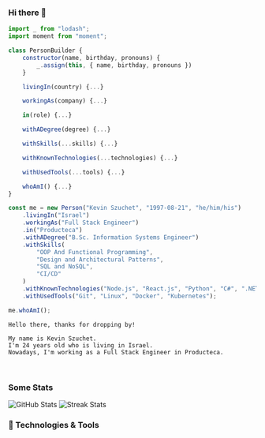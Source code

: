 ### Hi there 👋

```js
import _ from "lodash";
import moment from "moment";

class PersonBuilder {
    constructor(name, birthday, pronouns) {
        _.assign(this, { name, birthday, pronouns })
    }

    livingIn(country) {...}

    workingAs(company) {...}

    in(role) {...}

    withADegree(degree) {...}

    withSkills(...skills) {...}

    withKnownTechnologies(...technologies) {...}

    withUsedTools(...tools) {...}

    whoAmI() {...}
}

const me = new Person("Kevin Szuchet", "1997-08-21", "he/him/his")
    .livingIn("Israel")
    .workingAs("Full Stack Engineer")
    .in("Producteca")
    .withADegree("B.Sc. Information Systems Engineer")
    .withSkills(
        "OOP And Functional Programming",
        "Design and Architectural Patterns",
        "SQL and NoSQL",
        "CI/CD"
    )
    .withKnownTechnologies("Node.js", "React.js", "Python", "C#", ".NET")
    .withUsedTools("Git", "Linux", "Docker", "Kubernetes");

me.whoAmI();
```

    Hello there, thanks for dropping by!

    My name is Kevin Szuchet.
    I'm 24 years old who is living in Israel.
    Nowadays, I'm working as a Full Stack Engineer in Producteca.

<br/>

### Some Stats
<div>
    <img width="auto" src ="https://github-readme-stats.vercel.app/api?username=kevinszuchet&show_icons=true&count_private=true&theme=darcula&hide_border=true&bg_color=00000000" alt="GitHub Stats">
    <img width="auto" src ="https://github-readme-streak-stats.herokuapp.com?user=kevinszuchet&theme=darcula&hide_border=true&background=FFFFFF00" alt="Streak Stats">
</div>

### 🚀 Technologies & Tools